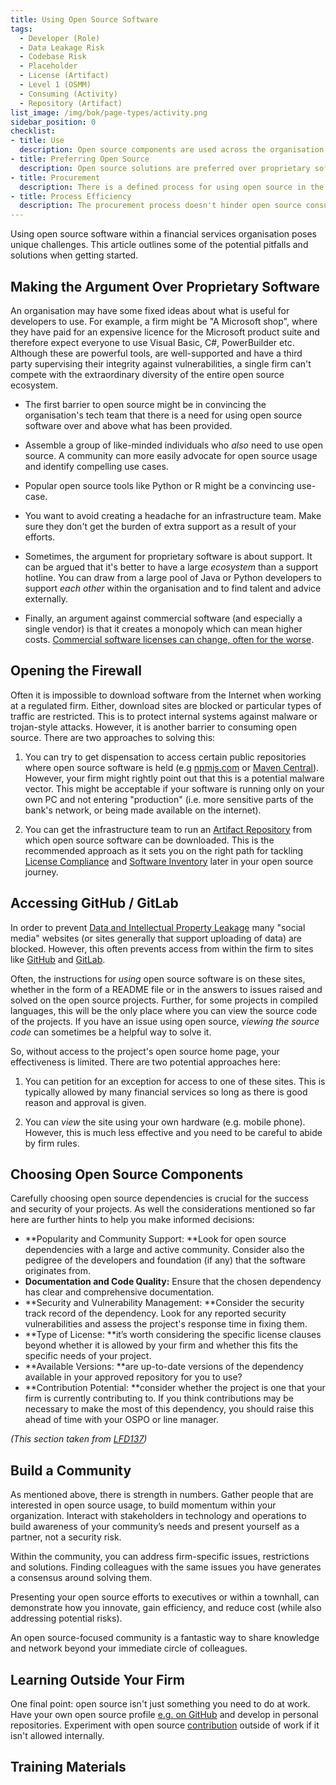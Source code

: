 ```yaml
---
title: Using Open Source Software
tags: 
  - Developer (Role)
  - Data Leakage Risk
  - Codebase Risk
  - Placeholder
  - License (Artifact)
  - Level 1 (OSMM)
  - Consuming (Activity)
  - Repository (Artifact)
list_image: /img/bok/page-types/activity.png
sidebar_position: 0
checklist:
- title: Use
  description: Open source components are used across the organisation.
- title: Preferring Open Source
  description: Open source solutions are preferred over proprietary software.
- title: Procurement
  description: There is a defined process for using open source in the organisation.
- title: Process Efficiency
  description: The procurement process doesn't hinder open source consumption. 
---
```


Using open source software within a financial services organisation poses unique challenges.  This article outlines some of the potential pitfalls and solutions when getting started.

## Making the Argument Over Proprietary Software

An organisation may have some fixed ideas about what is useful for developers to use.  For example, a firm might be "A Microsoft shop", where they have paid for an expensive licence for the Microsoft product suite and therefore expect everyone to use Visual Basic, C#, PowerBuilder etc.  Although these are powerful tools, are well-supported and have a third party supervising their integrity against vulnerabilities, a single firm can't compete with the extraordinary diversity of the entire open source ecosystem.

 - The first barrier to open source might be in convincing the organisation's tech team that there is a need for using open source software over and above what has been provided.

 - Assemble a group of like-minded individuals who _also_ need to use open source.  A community can more easily advocate for open
source usage and identify compelling use cases.
 
 - Popular open source tools like Python or R might be a convincing use-case.

 - You want to avoid creating a headache for an infrastructure team.  Make sure they don't get the burden of extra support as a result of your efforts.
 
 - Sometimes, the argument for proprietary software is about support.  It can be argued that it's better to have a large _ecosystem_ than a support hotline.  You can draw from a large pool of Java or Python developers to support _each other_ within the organisation and to find talent and advice externally.
 
 - Finally, an argument against commercial software (and especially a single vendor) is that it creates a monopoly which can mean higher costs.  [Commercial software licenses can change, often for the worse](https://www.supportrevolution.com/oracle-support-price-rises/).
 
## Opening the Firewall

Often it is impossible to download software from the Internet when working at a regulated firm.  Either, download sites are blocked or particular types of traffic are restricted.  This is to protect internal systems against malware or trojan-style attacks.  However, it is another barrier to consuming open source.  There are two approaches to solving this:

1. You can try to get dispensation to access certain public repositories where open source software is held (e.g [npmjs.com](https://www.npmjs.com/) or [Maven Central](https://central.sonatype.com/)).   However, your firm might rightly point out that this is a potential malware vector.   This might be acceptable if your software is running only on your own PC and not entering "production" (i.e. more sensitive parts of the bank's network, or being made available on the internet).

2. You can get the infrastructure team to run an [Artifact Repository](../../Artifacts/Repositories#artifact-repository) from which open source software can be downloaded.  This is the recommended approach as it sets you on the right path for tackling [License Compliance](../Level-2/License-Management) and [Software Inventory](../Level-2/Software-Inventory) later in your open source journey.

## Accessing GitHub / GitLab

In order to prevent [Data and Intellectual Property Leakage](../../Risks/Data-Leakage-Risk) many "social media" websites (or sites generally that support uploading of data) are blocked.  However, this often prevents access from within the firm to sites like [GitHub](https://github.com) and [GitLab](https://gitlab.com).

Often, the instructions for _using_ open source software is on these sites, whether in the form of a README file or in the answers to issues raised and solved on the open source projects.   Further, for some projects in compiled languages, this will be the only place where you can view the source code of the projects.  If you have an issue using open source, _viewing the source code_ can sometimes be a helpful way to solve it. 

So, without access to the project's open source home page, your effectiveness is limited.  There are two potential approaches here:

1.  You can petition for an exception for access to one of these sites.  This is typically allowed by many financial services so long as there is good reason and approval is given.

2.  You can _view_ the site using your own hardware (e.g. mobile phone).  However, this is much less effective and you need to be careful to abide by firm rules.  

## Choosing Open Source Components

Carefully choosing open source dependencies is crucial for the success and security of your projects. As well the considerations mentioned so far here are further hints to help you make informed decisions:

* **Popularity and Community Support: **Look for open source dependencies with a large and active community.  Consider also the pedigree of the developers and foundation (if any) that the software originates from.
* **Documentation and Code Quality:** Ensure that the chosen dependency has clear and comprehensive documentation. 
* **Security and Vulnerability Management: **Consider the security track record of the dependency. Look for any reported security vulnerabilities and assess the project's response time in fixing them. 
* **Type of License: **it’s worth considering the specific license clauses beyond whether it is allowed by your firm and whether this fits the specific needs of your project.  
* **Available Versions: **are up-to-date versions of the dependency available in your approved repository for you to use?  
* **Contribution Potential: **consider whether the project is one that your firm is currently contributing to.  If you think contributions may be necessary to make the most of this dependency, you should raise this ahead of time with your OSPO or line manager.

_(This section taken from [LFD137](../../Training/LFD137-Contribution-In-Finance))_

## Build a Community

As mentioned above, there is strength in numbers. Gather people that are interested in open source usage, to build momentum within your organization. Interact with stakeholders in technology and operations to build awareness of your community’s needs and present yourself as a partner, not a security risk. 

Within the community, you can address firm-specific issues, restrictions and solutions.  Finding colleagues with the same issues you have generates a consensus around solving them.  

Presenting your open source efforts to executives or within a townhall, can demonstrate how you innovate, gain efficiency, and reduce cost (while also addressing potential risks).

An open source-focused community is a fantastic way to share knowledge and network beyond your immediate circle of colleagues.

## Learning Outside Your Firm

One final point: open source isn't just something you need to do at work.  Have your own open source profile [e.g. on GitHub](https://github.com/robmoffat) and develop in personal repositories.  Experiment with open source [contribution](../Level-3/Contribution-Training) outside of work if it isn't allowed internally.

## Training Materials

<BokTagList tag="Consuming (Activity)" filter="Training" />